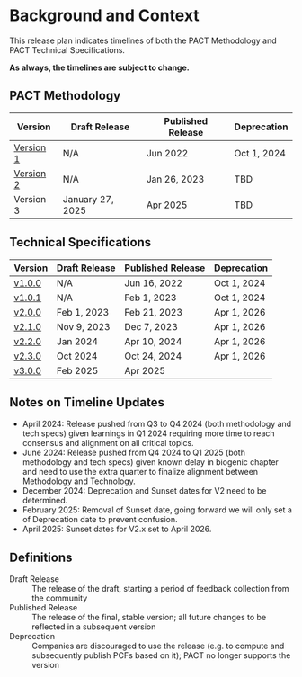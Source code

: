 # Background and Context

This release plan indicates timelines of both the PACT Methodology and PACT Technical Specifications.

**As always, the timelines are subject to change.**

## PACT Methodology

| Version| Draft Release | Published Release | Deprecation |
| --- | --- | --- | --- |
| [Version 1](https://wbcsd.github.io/tr/websitedocs/pathfinder_framework_v1.pdf ) | N/A | Jun 2022 | Oct 1, 2024 |
| [Version 2](https://wbcsd.github.io/tr/2023/framework-20232601/framework.pdf) | N/A | Jan 26, 2023 | TBD |
| Version 3 | January 27, 2025 | Apr 2025 | TBD |

## Technical Specifications

| Version| Draft Release | Published Release | Deprecation |
| --- | --- | --- | --- |
| [v1.0.0](https://wbcsd.sharepoint.com/:b:/s/ClimateEnergy/ESqCiyrW5jpEmOTfwvLFjTYB9E8pY-vTnBuzIgEI6_K2EQ?e=rUeOBi) | N/A | Jun 16, 2022 | Oct 1, 2024 |
| [v1.0.1](https://wbcsd.github.io/tr/2023/data-exchange-protocol-20230201/) | N/A  | Feb 1, 2023 | Oct 1, 2024  |
| [v2.0.0](https://wbcsd.github.io/tr/2023/data-exchange-protocol-20230221/)  | Feb 1, 2023 | Feb 21, 2023 | Apr 1, 2026 |
| [v2.1.0](https://wbcsd.github.io/tr/2023/data-exchange-protocol-20231207/)  | Nov 9, 2023 | Dec 7, 2023 | Apr 1, 2026 |
| [v2.2.0](https://wbcsd.github.io/tr/2024/data-exchange-protocol-20240410/) | Jan 2024 | Apr 10, 2024 | Apr 1, 2026 |
| [v2.3.0](https://wbcsd.github.io/tr/2024/data-exchange-protocol-20241024/) | Oct 2024 | Oct 24, 2024 | Apr 1, 2026 |
| [v3.0.0](https://wbcsd.github.io/data-exchange-protocol/v3/) | Feb 2025 | Apr 2025 | |

## Notes on Timeline Updates
* April 2024: Release pushed from Q3 to Q4 2024 (both methodology and tech specs) given learnings in Q1 2024 requiring more time to reach consensus and alignment on all critical topics.
* June 2024: Release pushed from Q4 2024 to Q1 2025 (both methodology and tech specs) given known delay in biogenic chapter and need to use the extra quarter to finalize alignment between Methodology and Technology.
* December 2024: Deprecation and Sunset dates for V2 need to be determined.
* February 2025: Removal of Sunset date, going forward we will only set a of Deprecation date to prevent confusion.
* April 2025: Sunset dates for V2.x set to April 2026.

## Definitions
<dl>
<dt>Draft Release</dt>
<dd>The release of the draft, starting a period of feedback collection from the community</dd>
<dt>Published Release</dt>
<dd>The release of the final, stable version; all future changes to be reflected in a subsequent version</dd>
<dt>Deprecation</dt>
<dd>Companies are discouraged to use the release (e.g. to compute and subsequently publish PCFs based on it); PACT no longer supports the version</dd>
</dl>
